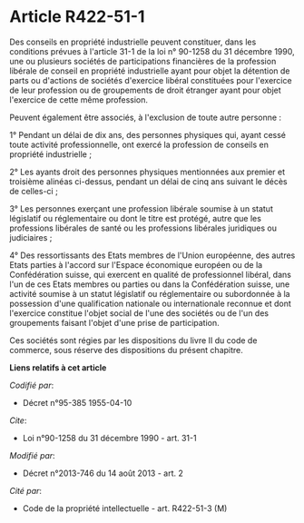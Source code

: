 # Article R422-51-1

Des conseils en propriété industrielle peuvent constituer, dans les conditions prévues à l'article 31-1 de la loi n° 90-1258
du 31 décembre 1990, une ou plusieurs sociétés de participations financières de la profession libérale de conseil en
propriété industrielle ayant pour objet la détention de parts ou d'actions de sociétés d'exercice libéral constituées pour
l'exercice de leur profession ou de groupements de droit étranger ayant pour objet l'exercice de cette même profession. 

Peuvent également être associés, à l'exclusion de toute autre personne :

1° Pendant un délai de dix ans, des personnes physiques qui, ayant cessé toute activité professionnelle, ont exercé la
profession de conseils en propriété industrielle ;

2° Les ayants droit des personnes physiques mentionnées aux premier et troisième alinéas ci-dessus, pendant un délai de cinq
ans suivant le décès de celles-ci ;

3° Les personnes exerçant une profession libérale soumise à un statut législatif ou réglementaire ou dont le titre est
protégé, autre que les professions libérales de santé ou les professions libérales juridiques ou judiciaires ;

4° Des ressortissants des Etats membres de l'Union européenne, des autres Etats parties à l'accord sur l'Espace économique
européen ou de la Confédération suisse, qui exercent en qualité de professionnel libéral, dans l'un de ces Etats membres ou
parties ou dans la Confédération suisse, une activité soumise à un statut législatif ou réglementaire ou subordonnée à la
possession d'une qualification nationale ou internationale reconnue et dont l'exercice constitue l'objet social de l'une des
sociétés ou de l'un des groupements faisant l'objet d'une prise de participation.

Ces sociétés sont régies par les dispositions du livre II du code de commerce, sous réserve des dispositions du présent
chapitre.

**Liens relatifs à cet article**

_Codifié par_:

  - Décret n°95-385 1955-04-10

_Cite_:

  - Loi n°90-1258 du 31 décembre 1990 - art. 31-1

_Modifié par_:

  - Décret n°2013-746 du 14 août 2013 - art. 2

_Cité par_:

  - Code de la propriété intellectuelle - art. R422-51-3 (M)
